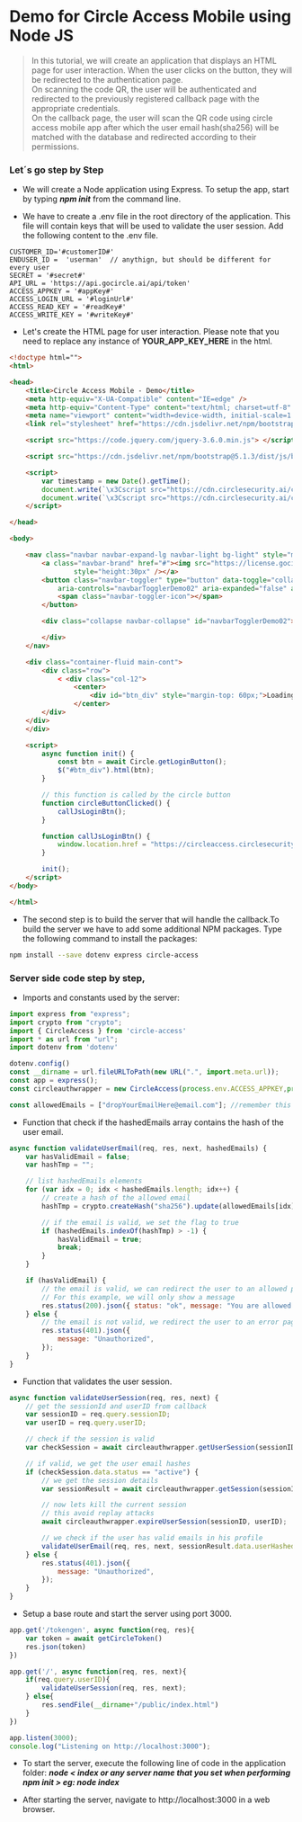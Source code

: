 # Demo for Circle Access Mobile using Node JS

> In this tutorial, we will create an application that displays an HTML page for user interaction. When the user clicks on the button, they will be redirected to the authentication page.<br>
On scanning the code QR, the user will be authenticated and redirected to the previously registered callback page with the appropriate credentials. <br>
On the callback page, the user will scan the QR code using circle access mobile app after which the user email hash(sha256) will be matched with the database and redirected according to their permissions.

### Let´s go step by Step

- We will create a Node application using Express. To setup the app, start by typing ***npm init*** from the command line.

- We have to create a .env file in the root directory of the application. This file will contain keys that will be used to validate the user session. Add the following content to the .env file.

```env
CUSTOMER_ID='#customerID#'
ENDUSER_ID =  'userman'  // anythign, but should be different for every user
SECRET = '#secret#' 
API_URL = 'https://api.gocircle.ai/api/token' 
ACCESS_APPKEY = '#appKey#'
ACCESS_LOGIN_URL = '#loginUrl#'
ACCESS_READ_KEY = '#readKey#'
ACCESS_WRITE_KEY = '#writeKey#'
```

- Let's create the HTML page for user interaction. Please note that you need to replace any instance of **YOUR_APP_KEY_HERE** in the html.

```html
<!doctype html="">
<html>

<head>
    <title>Circle Access Mobile - Demo</title>
    <meta http-equiv="X-UA-Compatible" content="IE=edge" />
    <meta http-equiv="Content-Type" content="text/html; charset=utf-8" />
    <meta name="viewport" content="width=device-width, initial-scale=1.0, maximum-scale=1.0" />
    <link rel="stylesheet" href="https://cdn.jsdelivr.net/npm/bootstrap@5.1.3/dist/css/bootstrap.min.css">

    <script src="https://code.jquery.com/jquery-3.6.0.min.js"> </script>

    <script src="https://cdn.jsdelivr.net/npm/bootstrap@5.1.3/dist/js/bootstrap.min.js"></script>

    <script>
        var timestamp = new Date().getTime();
        document.write(`\x3Cscript src="https://cdn.circlesecurity.ai/circle/js/circlesecurity.ai-bundle.js?t=${timestamp}">\x3C/script>`);
        document.write(`\x3Cscript src="https://cdn.circlesecurity.ai/circle/js/circlesecurity.ai.js?t=${timestamp}">\x3C/script>`);
    </script>

</head>

<body>

    <nav class="navbar navbar-expand-lg navbar-light bg-light" style="margin-top:0px">
        <a class="navbar-brand" href="#"><img src="https://license.gocircle.ai/images/CircleLogoNoCompromise.svg"
                style="height:30px" /></a>
        <button class="navbar-toggler" type="button" data-toggle="collapse" data-target="#navbarTogglerDemo02"
            aria-controls="navbarTogglerDemo02" aria-expanded="false" aria-label="Toggle navigation">
            <span class="navbar-toggler-icon"></span>
        </button>

        <div class="collapse navbar-collapse" id="navbarTogglerDemo02">

        </div>
    </nav>

    <div class="container-fluid main-cont">
        <div class="row">
            < <div class="col-12">
                <center>
                    <div id="btn_div" style="margin-top: 60px;">Loading the button async...</div>
                </center>
        </div>
    </div>
    </div>

    <script>
        async function init() {
            const btn = await Circle.getLoginButton();
            $("#btn_div").html(btn);
        }

        // this function is called by the circle button
        function circleButtonClicked() {
            callJsLoginBtn();
        }

        function callJsLoginBtn() {
            window.location.href = "https://circleaccess.circlesecurity.ai/login/YOUR_APP_KEY_HERE";
        }

        init();
    </script>
</body>

</html>
```

- The second step is to build the server that will handle the callback.To build the server we have to add some additional NPM packages. Type the following command to install the packages:
```bash
npm install --save dotenv express circle-access
```

### Server side code step by step,
- Imports and constants used by the server:

```javascript
import express from "express";
import crypto from "crypto";
import { CircleAccess } from 'circle-access'
import * as url from "url";
import dotenv from 'dotenv'

dotenv.config()
const __dirname = url.fileURLToPath(new URL(".", import.meta.url));
const app = express();
const circleauthwrapper = new CircleAccess(process.env.ACCESS_APPKEY,process.env.ACCESS_READ_KEY,process.env.ACCESS_WRITE_KEY)

const allowedEmails = ["dropYourEmailHere@email.com"]; //remember this has to be the same email you registered on circle access mobile app
```

- Function that check if the hashedEmails array contains the hash of the user email.
```javascript
async function validateUserEmail(req, res, next, hashedEmails) {
    var hasValidEmail = false;
    var hashTmp = "";

    // list hashedEmails elements
    for (var idx = 0; idx < hashedEmails.length; idx++) {
        // create a hash of the allowed email
        hashTmp = crypto.createHash("sha256").update(allowedEmails[idx]).digest("hex");

        // if the email is valid, we set the flag to true
        if (hashedEmails.indexOf(hashTmp) > -1) {
            hasValidEmail = true;
            break;
        }
    }

    if (hasValidEmail) {
        // the email is valid, we can redirect the user to an allowed page
        // For this example, we will only show a message
        res.status(200).json({ status: "ok", message: "You are allowed to access this page" });
    } else {
        // the email is not valid, we redirect the user to an error page
        res.status(401).json({
            message: "Unauthorized",
        });
    }
}
```

- Function that validates the user session.
```javascript
async function validateUserSession(req, res, next) {
    // get the sessionId and userID from callback
    var sessionID = req.query.sessionID;
    var userID = req.query.userID;

    // check if the session is valid
    var checkSession = await circleauthwrapper.getUserSession(sessionID, userID);

    // if valid, we get the user email hashes
    if (checkSession.data.status == "active") {
        // we get the session details
        var sessionResult = await circleauthwrapper.getSession(sessionID);

        // now lets kill the current session
        // this avoid replay attacks
        await circleauthwrapper.expireUserSession(sessionID, userID);

        // we check if the user has valid emails in his profile
        validateUserEmail(req, res, next, sessionResult.data.userHashedEmails);
    } else {
        res.status(401).json({
            message: "Unauthorized",
        });
    }
}
```

- Setup a base route and start the server using port 3000.
```javascript
app.get('/tokengen', async function(req, res){
    var token = await getCircleToken()
    res.json(token)
})

app.get('/', async function(req, res, next){
    if(req.query.userID){
        validateUserSession(req, res, next);
    } else{
        res.sendFile(__dirname+"/public/index.html")
    }
})

app.listen(3000);
console.log("Listening on http://localhost:3000");
```

- To start the server, execute the following line of code in the application folder:
***node < index or any server name that you set when performing npm init > eg: node index***

- After starting the server, navigate to http://localhost:3000 in a web browser.